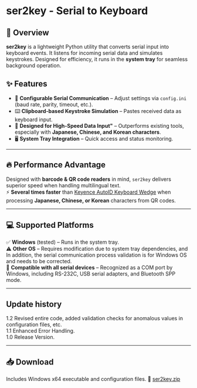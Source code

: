 # ser2key - Serial to Keyboard  

## 🚀 Overview  
**ser2key** is a lightweight Python utility that converts serial input into keyboard events. It listens for incoming serial data and simulates keystrokes. Designed for efficiency, it runs in the **system tray** for seamless background operation.  

## ✨ Features  
- 🔧 **Configurable Serial Communication** – Adjust settings via `config.ini` (baud rate, parity, timeout, etc.).  
- ⌨️ **Clipboard-based Keystroke Simulation** – Pastes received data as keyboard input.  
- 🚀 **Designed for High-Speed Data Input"** – Outperforms existing tools, especially with **Japanese, Chinese, and Korean characters**.  
- 🖥️ **System Tray Integration** – Quick access and status monitoring.  


---

## 🔥 Performance Advantage  
Designed with **barcode & QR code readers** in mind, `ser2key` delivers superior speed when handling multilingual text.  
⚡ **Several times faster** than [Keyence AutoID Keyboard Wedge](https://www.keyence.co.jp/support/codereader/blsrus/soft/#d12) when processing **Japanese, Chinese, or Korean** characters from QR codes.  

---

## 💻 Supported Platforms  
✅ **Windows** (tested) – Runs in the system tray.  
⚠️ **Other OS** – Requires modification due to system tray dependencies, and In addition, the serial communication process validation is for Windows OS and needs to be corrected.<BR>
🔌 **Compatible with all serial devices** – Recognized as a COM port by Windows, including RS-232C, USB serial adapters, and Bluetooth SPP mode. 

---

## Update history
1.2 Revised entire code, added validation checks for anomalous values in configuration files, etc.<BR>
1.1 Enhanced Error Handling.<BR>
1.0 Release Version.<BR>

---

## 📥 Download  
Includes Windows x64 executable and configuration files.
📌 [ser2key.zip](https://github.com/Akihiko-Fuji/ser2key/raw/refs/heads/main/ser2key.zip)  

